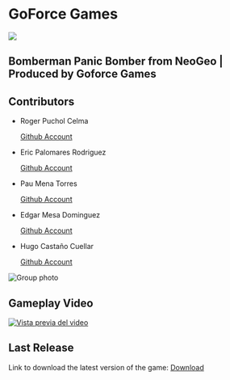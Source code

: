
# GoForce Games
![](https://github.com/GoForceGames/panicbomber/assets/135045767/9eb2a4f2-b088-4cfe-9a69-113e00f0da99)


## **Bomberman Panic Bomber from NeoGeo | Produced by Goforce Games**

## **Contributors**

* Roger Puchol Celma

  [Github Account](https://github.com/Ropuce)

* Eric Palomares Rodriguez

  [Github Account](https://github.com/errico6)

* Pau Mena Torres

  [Github Account](https://github.com/PauMenaTorres)

* Edgar Mesa Dominguez 

  [Github Account](https://github.com/edgarmd1)

* Hugo Castaño Cuellar

  [Github Account](https://github.com/HentSenp)

![Group photo](https://user-images.githubusercontent.com/117993994/222914726-9e7c26ed-b7f6-4290-9ac0-73f24d94d440.png)

## Gameplay Video


[![Vista previa del video](![presentation](https://github.com/GoForceGames/Project-1---Our-first-amazing-arcade-game/assets/135045767/dc667d4a-8553-44ab-841f-e2a69b933a8c))]((https://www.youtube.com/watch?v=Yhkm3mUeZbE))

## Last Release 

Link to download the latest version of the game: [Download](https://github.com/GoForce-Games/Projecte-1/releases/tag/v1.0)







